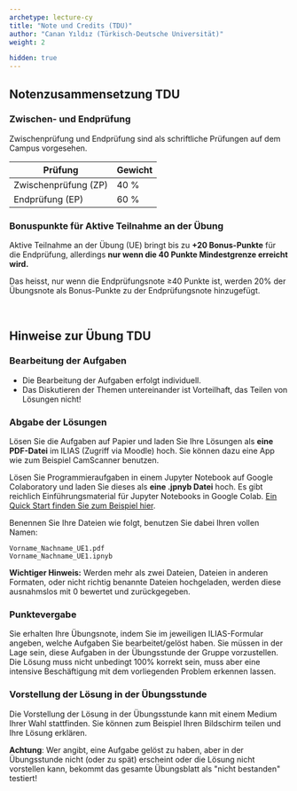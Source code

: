 ```yaml
---
archetype: lecture-cy
title: "Note und Credits (TDU)"
author: "Canan Yıldız (Türkisch-Deutsche Universität)"
weight: 2

hidden: true
---
```



## Notenzusammensetzung TDU

### Zwischen- und Endprüfung

Zwischenprüfung und Endprüfung sind als schriftliche Prüfungen auf dem Campus vorgesehen.

| Prüfung              | Gewicht |
|----------------------|---------|
| Zwischenprüfung (ZP) | 40 %    |
| Endprüfung (EP)      | 60 %    |


### Bonuspunkte für Aktive Teilnahme an der Übung

Aktive Teilnahme an der Übung (UE) bringt bis zu **+20 Bonus-Punkte** für die Endprüfung,
allerdings **nur wenn die 40 Punkte Mindestgrenze erreicht wird.**

Das heisst, nur wenn die Endprüfungsnote ≥40 Punkte ist, werden 20% der Übungsnote als
Bonus-Punkte zu der Endprüfungsnote hinzugefügt.

<br>


## Hinweise zur Übung TDU

### Bearbeitung der Aufgaben

- Die Bearbeitung der Aufgaben erfolgt individuell.
- Das Diskutieren der Themen untereinander ist Vorteilhaft, das Teilen von Lösungen nicht!

### Abgabe der Lösungen

Lösen Sie die Aufgaben auf Papier und laden Sie Ihre Lösungen als **eine PDF-Datei** im ILIAS
(Zugriff via Moodle) hoch. Sie können dazu eine App wie zum Beispiel CamScanner benutzen.

Lösen Sie Programmieraufgaben in einem Jupyter Notebook auf Google Colaboratory und laden
Sie dieses als **eine .jpnyb Datei** hoch.  Es gibt reichlich Einführungsmaterial für Jupyter
Notebooks in Google Colab.
[Ein Quick Start finden Sie zum Beispiel hier](https://www.youtube.com/watch?v=yEIc9z-Ad3k).

Benennen Sie Ihre Dateien wie folgt, benutzen Sie dabei Ihren vollen Namen:

    Vorname_Nachname_UE1.pdf
    Vorname_Nachname_UE1.ipnyb

**Wichtiger Hinweis:** Werden mehr als zwei Dateien, Dateien in anderen Formaten, oder nicht
richtig benannte Dateien hochgeladen, werden diese ausnahmslos mit 0 bewertet und zurückgegeben.

### Punktevergabe

Sie erhalten Ihre Übungsnote, indem Sie im jeweiligen ILIAS-Formular angeben, welche Aufgaben
Sie bearbeitet/gelöst haben. Sie müssen in der Lage sein, diese Aufgaben in der Übungsstunde
der Gruppe vorzustellen. Die Lösung muss nicht unbedingt 100% korrekt sein, muss aber eine
intensive Beschäftigung mit dem vorliegenden Problem erkennen lassen.

### Vorstellung der Lösung in der Übungsstunde

Die Vorstellung der Lösung in der Übungsstunde kann mit einem Medium Ihrer Wahl stattfinden.
Sie können zum Beispiel Ihren Bildschirm teilen und Ihre Lösung erklären.

**Achtung**: Wer angibt, eine Aufgabe gelöst zu haben, aber in der Übungsstunde nicht (oder
zu spät) erscheint oder die Lösung nicht vorstellen kann, bekommt das gesamte Übungsblatt
als "nicht bestanden" testiert!
